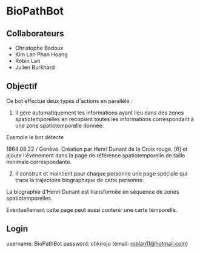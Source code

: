 # BioPathBot

## Collaborateurs

* Christophe Badoux
* Kim Lan Phan Hoang
* Robin Lan
* Julien Burkhard

## Objectif

Ce bot effectue deux types d'actions en parallèle :

1. Il gère automatiquement les informations ayant lieu dans des zones spatiotemporelles en recopiant toutes les informations correspondant à une zone spatiotemporelle donnée.

Exemple le bot détecte

1864.08.22 / Genève. Création par Henri Dunant de la Croix rouge. [6]
et ajoute l'évènement dans la page de référence spatiotemporelle de taille minimale correspondante.

2. Il construit et maintient pour chaque personne une page spéciale qui trace la trajectoire biographique de cette personne.

La biographie d'Henri Dunant est transformée en séquence de zones spatiotemporelles.

Eventuellement cette page peut aussi contenir une carte temporelle.

## Login

username: BioPathBot
password: chkiroju
(email: roblan11@hotmail.com)
